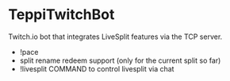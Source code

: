 # TeppiTwitchBot

Twitch.io bot that integrates LiveSplit features via the TCP server.

- !pace
- split rename redeem support (only for the current split so far)
- !livesplit COMMAND to control livesplit via chat
